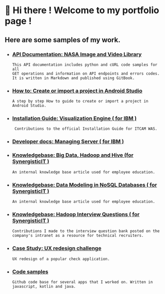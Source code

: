 
# :wave: Hi there ! Welcome to my portfolio page !


## Here are some samples of my work. 



* ### [API Documentation: NASA Image and Video Library](https://ds-gitbook.gitbook.io/nasa-image-and-video-apis/)
      This API documentation includes python and cURL code samples for all 
      GET operations and information on API endpoints and errors codes. 
      It is written in Markdown and published using GitBook.

* ### [How to: Create or import a project in Android Studio](https://github.com/dees101/docs/blob/main/Create%20or%20import%20a%20project%20in%20Android%20Studio%20(1).pdf)
      A step by step How to guide to create or import a project in Android Studio. 
      
* ### [Installation Guide: Visualization Engine ( for IBM )](https://github.com/dees101/docs/blob/main/IBM-ITCAM-was-Agent%20Installation%20Guide.pdf)
       Contributions to the official Installation Guide for ITCAM WAS.

* ### [Developer docs: Managing Server ( for IBM )](url)

* ### [Knowledgebase: Big Data, Hadoop and Hive (for SynergisticIT )](https://github.com/dees101/docs/blob/main/Big%20Data%2CHadoop%20%26%20Hive.pdf)
      An internal knowledge base article used for employee education. 

* ### [Knowledgebase: Data Modeling in NoSQL Databases ( for SynergisticIT )](https://github.com/dees101/docs/blob/main/Data%20Modeling%20in%20NoSQL%20Databases.pdf)
      An internal knowledge base article used for employee education. 

* ### [Knowledgebase: Hadoop Interview Questions ( for SynergisticIT )](https://github.com/dees101/docs/blob/main/Hadoop%20Interview%20Q%26A.pdf)
      Contributions I made to the interview question bank posted on the company's intranet as a resource for technical recruiters.

* ### [Case Study: UX redesign challenge](https://github.com/dees101/docs/blob/main/UX%20Redesign%20SplitCheck.pdf)
      UX redesign of a popular check application.





 * ### [Code samples](https://github.com/dees101/)  
       Github code base for several apps that I worked on. Written in javascript, kotlin and java.
 






     



